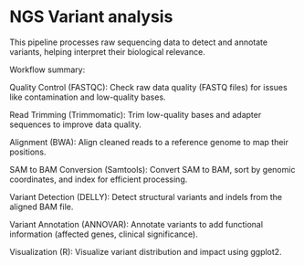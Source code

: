 # NGS Variant analysis
This pipeline processes raw sequencing data to detect and annotate variants, helping interpret their biological relevance.

Workflow summary:

Quality Control (FASTQC):
Check raw data quality (FASTQ files) for issues like contamination and low-quality bases.

Read Trimming (Trimmomatic):
Trim low-quality bases and adapter sequences to improve data quality.

Alignment (BWA):
Align cleaned reads to a reference genome to map their positions.

SAM to BAM Conversion (Samtools):
Convert SAM to BAM, sort by genomic coordinates, and index for efficient processing.

Variant Detection (DELLY):
Detect structural variants and indels from the aligned BAM file.

Variant Annotation (ANNOVAR):
Annotate variants to add functional information (affected genes, clinical significance).

Visualization (R):
Visualize variant distribution and impact using ggplot2.
